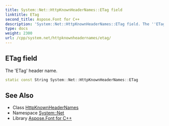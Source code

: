 ```yaml
---
title: System::Net::HttpKnownHeaderNames::ETag field
linktitle: ETag
second_title: Aspose.Font for C++
description: 'System::Net::HttpKnownHeaderNames::ETag field. The ''ETag'' header name in C++.'
type: docs
weight: 2300
url: /cpp/system.net/httpknownheadernames/etag/
---
```

## ETag field


The 'ETag' header name.

```cpp
static const String System::Net::HttpKnownHeaderNames::ETag
```

## See Also

* Class [HttpKnownHeaderNames](../)
* Namespace [System::Net](../../)
* Library [Aspose.Font for C++](../../../)

